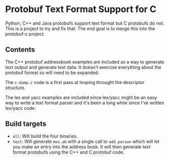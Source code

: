 # Protobuf Text Format Support for C

Python, C++ and Java protobufs support text format but C protobufs do not.
This is a project to try and fix that. The end goal is to merge this
into the protobuf-c project.

## Contents

The C++ protobuf addressbook examples are included as a way to generate
text output and generate test data.  It doesn't exercise everything
about the protobuf format so will need to be expanded.

The `c-dump.c` code is a first pass at looping throught the descriptor
structure.

The lex and yacc examples are included since lex/yacc might be an easy
way to write a text format parser and it's been a long while since I've
written lex/yacc code.

## Build targets

* `all`: Will build the four binaries.
* `test`: Will generate `moo.ab` with a single call to `add_person`
          which will let you make an entry into the address book.
          It will then generate text format protobufs using the C++
          and C protobuf code.
